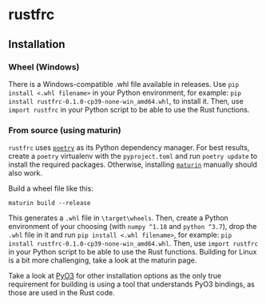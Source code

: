 # rustfrc

## Installation

### Wheel (Windows)

There is a Windows-compatible .whl file available in releases. Use `pip install <.whl filename>` in your Python environment, for example: `pip install rustfrc-0.1.0-cp39-none-win_amd64.whl`, to install it. Then, use `import rustfrc` in your Python script to be able to use the Rust functions.

### From source (using maturin)

`rustfrc` uses [`poetry`](https://github.com/python-poetry/poetry) as its Python dependency manager. For best results, create a `poetry` virtualenv with the `pyproject.toml` and run `poetry update` to install the required packages. 
Otherwise, installing [`maturin`](https://pypi.org/project/maturin/) manually should also work.

Build a wheel file like this:

```
maturin build --release
```

This generates a `.whl` file in `\target\wheels`. Then, create a Python environment of your choosing (with `numpy ^1.18` and `python ^3.7`), drop the `.whl` file in it and run `pip install <.whl filename>`, for example: `pip install rustfrc-0.1.0-cp39-none-win_amd64.whl`. Then, use `import rustfrc` in your Python script to be able to use the Rust functions. Building for Linux is a bit more challenging, take a look at the maturin page.

Take a look at [PyO3](https://github.com/PyO3/pyo3) for other installation options as the only true requirement for building is using a tool that understands PyO3 bindings, as those are used in the Rust code.
